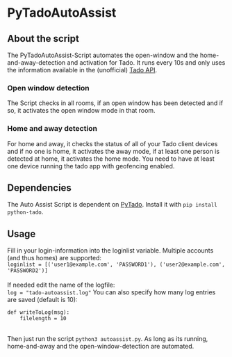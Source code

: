 # PyTadoAutoAssist
## About the script
The PyTadoAutoAssist-Script automates the open-window and the home-and-away-detection and activation for Tado. It runs every 10s and only uses the information available in the (unofficial) [Tado API](https://github.com/wmalgadey/PyTado).
### Open window detection
The Script checks in all rooms, if an open window has been detected and if so, it activates the open window mode in that room. 
### Home and away detection
For home and away, it checks the status of all of your Tado client devices and if no one is home, it activates the away mode, if at least one person is detected at home, it activates the home mode. You need to have at least one device running the tado app with geofencing enabled.

## Dependencies
The Auto Assist Script is dependent on [PyTado](https://github.com/wmalgadey/PyTado). Install it with `pip install python-tado`.

## Usage 
Fill in your login-information into the loginlist variable. Multiple accounts (and thus homes) are supported:\
`loginlist = [('user1@example.com', 'PASSWORD1'), ('user2@example.com', 'PASSWORD2')]`\
\
If needed edit the name of the logfile:\
`log = "tado-autoassist.log"`
You can also specify how many log entries are saved (default is 10):
```
def writeToLog(msg):
    filelength = 10
```
\
Then just run the script `python3 autoassist.py`. As long as its running, home-and-away and the open-window-detection are automated.
